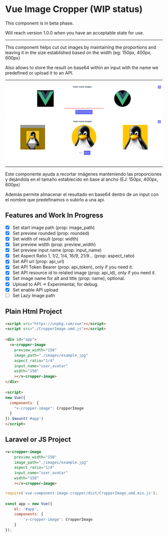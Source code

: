 # Vue Image Cropper (WIP status)

This component is in beta phase.

Will reach version 1.0.0 when you have an acceptable state for use.

---

This component helps cut out images by maintaining the proportions and leaving it in the size established based on the width (eg: 150px, 400px, 600px) 

Also allows to store the result on base64 within an input with the name we predefined or upload it to an API.

---

![Logotipo Debian](image-preview-1.png)
![Logotipo Debian](image-preview-2.png)

---

Este componente ayuda a recortar imágenes manteniendo las proporciones y dejándola en el tamaño establecido en base al ancho (EJ: 150px, 400px, 600px)

Además permite almacenar el resultado en base64 dentro de un input con el nombre que predefinamos o subirlo a una api.


## Features and Work In Progress

- [x] Set start image path (prop: image_path)
- [x] Set preview rounded (prop: rounded)
- [x] Set width of result (prop: width)
- [x] Set preview width (prop: preview_width)
- [x] Set preview input name (prop: input_name)
- [x] Set Aspect Ratio 1, 1/2, 1/4, 16/9, 21/9... (prop: aspect_ratio)
- [x] Set API url (prop: api_url)
- [x] Set API Token Bearer (prop: api_token), only if you need it.
- [x] Set API resource id to related image (prop: api_id), only if you need it.
- [x] Set image name for alt and title (prop: name), optional.
- [x] Upload to API → Experimental, for debug.
- [x] Set enable API upload
- [ ] Set Lazy Image path

## Plain Html Project

```html
<script src="https://unpkg.com/vue"></script>
<script src="./CropperImage.umd.js"></script>

<div id="app">
  <v-cropper-image 
    preview_width="150"
    image_path="./images/example.jpg"
    aspect_ratio="1/4"
    input_name="user_avatar"
    width="150"
    ></v-cropper-image>
</div>

<script>
new Vue({
  components: {
    "v-cropper-image": CropperImage
  }
}).$mount('#app')
</script>
```

## Laravel or JS Project

```html
<v-cropper-image 
    preview_width="150"
    image_path="./images/example.jpg"
    aspect_ratio="1/4"
    input_name="user_avatar"
    width="150"
    ></v-cropper-image>
```

```js
require('vue-component-image-cropper/dist/CropperImage.umd.min.js');

const app = new Vue({
    el: '#app',
    components: {
        'v-cropper-image': CropperImage
    }
});
```